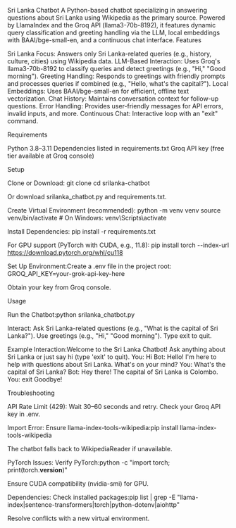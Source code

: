 Sri Lanka Chatbot
A Python-based chatbot specializing in answering questions about Sri Lanka using Wikipedia as the primary source. Powered by LlamaIndex and the Groq API (llama3-70b-8192), it features dynamic query classification and greeting handling via the LLM, local embeddings with BAAI/bge-small-en, and a continuous chat interface.
Features

Sri Lanka Focus: Answers only Sri Lanka-related queries (e.g., history, culture, cities) using Wikipedia data.
LLM-Based Interaction: Uses Groq's llama3-70b-8192 to classify queries and detect greetings (e.g., "Hi," "Good morning").
Greeting Handling: Responds to greetings with friendly prompts and processes queries if combined (e.g., "Hello, what's the capital?").
Local Embeddings: Uses BAAI/bge-small-en for efficient, offline text vectorization.
Chat History: Maintains conversation context for follow-up questions.
Error Handling: Provides user-friendly messages for API errors, invalid inputs, and more.
Continuous Chat: Interactive loop with an "exit" command.

Requirements

Python 3.8–3.11
Dependencies listed in requirements.txt
Groq API key (free tier available at Groq console)

Setup

Clone or Download:
git clone <repository-url>
cd srilanka-chatbot

Or download srilanka_chatbot.py and requirements.txt.

Create Virtual Environment (recommended):
python -m venv venv
source venv/bin/activate  # On Windows: venv\Scripts\activate


Install Dependencies:
pip install -r requirements.txt

For GPU support (PyTorch with CUDA, e.g., 11.8):
pip install torch --index-url https://download.pytorch.org/whl/cu118


Set Up Environment:Create a .env file in the project root:
GROQ_API_KEY=your-grok-api-key-here

Obtain your key from Groq console.


Usage

Run the Chatbot:python srilanka_chatbot.py


Interact:
Ask Sri Lanka-related questions (e.g., "What is the capital of Sri Lanka?").
Use greetings (e.g., "Hi," "Good morning").
Type exit to quit.


Example Interaction:Welcome to the Sri Lanka Chatbot! Ask anything about Sri Lanka or just say hi (type 'exit' to quit).
You: Hi
Bot: Hello! I'm here to help with questions about Sri Lanka. What's on your mind?
You: What's the capital of Sri Lanka?
Bot: Hey there! The capital of Sri Lanka is Colombo.
You: exit
Goodbye!



Troubleshooting

API Rate Limit (429):
Wait 30–60 seconds and retry.
Check your Groq API key in .env.


Import Error:
Ensure llama-index-tools-wikipedia:pip install llama-index-tools-wikipedia


The chatbot falls back to WikipediaReader if unavailable.


PyTorch Issues:
Verify PyTorch:python -c "import torch; print(torch.__version__)"


Ensure CUDA compatibility (nvidia-smi) for GPU.


Dependencies:
Check installed packages:pip list | grep -E "llama-index|sentence-transformers|torch|python-dotenv|aiohttp"


Resolve conflicts with a new virtual environment.


